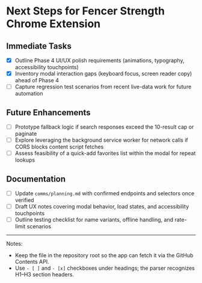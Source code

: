 # Next Steps for Fencer Strength Chrome Extension

## Immediate Tasks
- [x] Outline Phase 4 UI/UX polish requirements (animations, typography, accessibility touchpoints)
- [x] Inventory modal interaction gaps (keyboard focus, screen reader copy) ahead of Phase 4
- [ ] Capture regression test scenarios from recent live-data work for future automation

## Future Enhancements
- [ ] Prototype fallback logic if search responses exceed the 10-result cap or paginate
- [ ] Explore leveraging the background service worker for network calls if CORS blocks content script fetches
- [ ] Assess feasibility of a quick-add favorites list within the modal for repeat lookups

## Documentation
- [ ] Update `comms/planning.md` with confirmed endpoints and selectors once verified
- [ ] Draft UX notes covering modal behavior, load states, and accessibility touchpoints
- [ ] Outline testing checklist for name variants, offline handling, and rate-limit scenarios

---

Notes:
- Keep the file in the repository root so the app can fetch it via the GitHub Contents API.
- Use `- [ ]` and `- [x]` checkboxes under headings; the parser recognizes H1–H3 section headers.
